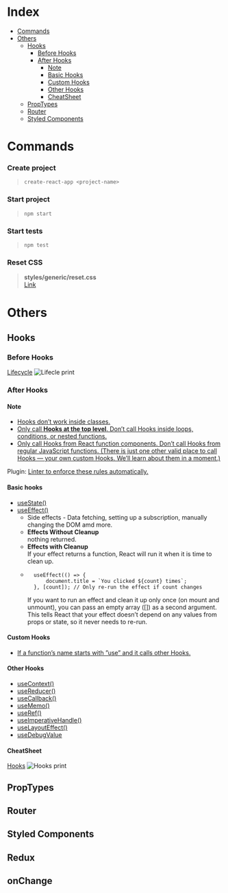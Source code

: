 # Index

- [Commands](#Commands)
- [Others](#Others)
  - [Hooks](#Hooks)
    - [Before Hooks](#Before-hooks)
    - [After Hooks](#After-hooks)
        - [Note](#note)
        - [Basic Hooks](#basic-hooks)
        - [Custom Hooks](#custom-hooks)
        - [Other Hooks](#other-hooks)
        - [CheatSheet](#CheatSheet)
  - [PropTypes](#PropTypes)
  - [Router](#Router)
  - [Styled Components](#Styled-Components)

# Commands

### Create project
>``create-react-app <project-name>``

### Start project
>``npm start``

### Start tests
>``npm test``

### Reset CSS
> **styles/generic/reset.css**  
[Link](https://meyerweb.com/eric/tools/css/reset/)









# Others

## Hooks

### Before Hooks

[Lifecycle](https://devhints.io/react#lifecycle)
![Lifecle print](https://i.imgur.com/KAuzjW4.png)

### After Hooks

#### Note

- [Hooks don’t work inside classes.](https://reactjs.org/docs/hooks-overview.html#but-what-is-a-hook)  
- [Only call **Hooks at the top level**. Don’t call Hooks inside loops, conditions, or nested functions.](https://reactjs.org/docs/hooks-overview.html#rules-of-hooks)  
- [Only call Hooks from React function components. Don’t call Hooks from regular JavaScript functions. (There is just one other valid place to call Hooks — your own custom Hooks. We’ll learn about them in a moment.)](https://reactjs.org/docs/hooks-overview.html#rules-of-hooks)

Plugin: [Linter to enforce these rules automatically.](https://www.npmjs.com/package/eslint-plugin-react-hooks)

#### Basic hooks

- [useState()](https://reactjs.org/docs/hooks-state.html)
- [useEffect()](https://reactjs.org/docs/hooks-effect.html)  
    - Side effects -  Data fetching, setting up a subscription, manually changing the DOM amd more.  
    - **Effects Without Cleanup**  
    nothing returned.
    - **Effects with Cleanup**  
    If your effect returns a function, React will run it when it is time to clean up.
    - ```
        useEffect(() => {
            document.title = `You clicked ${count} times`;  
        }, [count]); // Only re-run the effect if count changes
        ```` 
        If you want to run an effect and clean it up only once (on mount and unmount), you can pass an empty array ([]) as a second argument. This tells React that your effect doesn’t depend on any values from props or state, so it never needs to re-run.


#### Custom Hooks 
- [If a function’s name starts with ”use” and it calls other Hooks.](https://reactjs.org/docs/hooks-overview.html#building-your-own-hooks)

#### Other Hooks
- [useContext()](https://reactjs.org/docs/hooks-reference.html#usecontext)  
- [useReducer()](https://reactjs.org/docs/hooks-reference.html#usereducer)
- [useCallback()](https://reactjs.org/docs/hooks-reference.html#usecallback)
- [useMemo()](https://reactjs.org/docs/hooks-reference.html#usememo)
- [useRef()](https://reactjs.org/docs/hooks-reference.html#useref)
- [useImperativeHandle()](https://reactjs.org/docs/hooks-reference.html#useimperativehandle)
- [useLayoutEffect()](https://reactjs.org/docs/hooks-reference.html#uselayouteffect)
- [useDebugValue](https://reactjs.org/docs/hooks-reference.html#usedebugvalue)


#### CheatSheet
[Hooks](https://devhints.io/react#hooks-new)
![Hooks print](https://i.imgur.com/BdPVOo1.png)


## PropTypes

## Router

## Styled Components

## Redux

## onChange